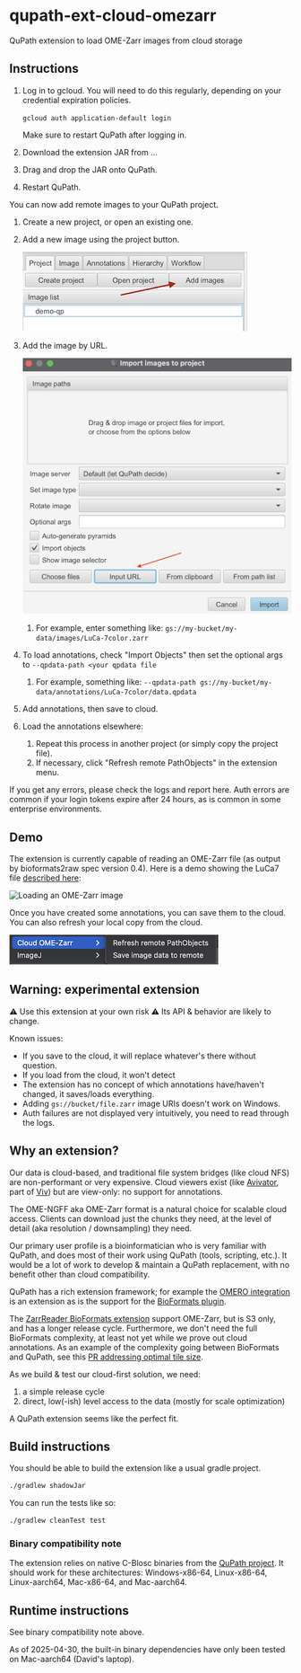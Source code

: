 # qupath-ext-cloud-omezarr
QuPath extension to load OME-Zarr images from cloud storage

## Instructions

1. Log in to gcloud. You will need to do this regularly, depending on your credential expiration policies.

   `gcloud auth application-default login`

   Make sure to restart QuPath after logging in.

2. Download the extension JAR from …

3. Drag and drop the JAR onto QuPath.

4. Restart QuPath.

You can now add remote images to your QuPath project.

1. Create a new project, or open an existing one.

2. Add a new image using the project button.

   ![QuPath add images button](images/qupath-add-images.png)

3. Add the image by URL.

   ![QuPath button to import image by URL](images/qupath-import-url.png)

   1. For example, enter something like: `gs://my-bucket/my-data/images/LuCa-7color.zarr`

4. To load annotations, check "Import Objects" then set the optional args to `--qpdata-path <your qpdata file`

   1. For example, something like: `--qpdata-path gs://my-bucket/my-data/annotations/LuCa-7color/data.qpdata`

5. Add annotations, then save to cloud.

6. Load the annotations elsewhere:

   1. Repeat this process in another project (or simply copy the project file).
   2. If necessary, click "Refresh remote PathObjects" in the extension menu.



If you get any errors, please check the logs and report here. Auth errors are common if your login tokens expire after 24 hours, as is common in some enterprise environments.

## Demo

The extension is currently capable of reading an OME-Zarr file (as output by bioformats2raw spec version 0.4). Here is a demo showing the LuCa7 file [described here](src/test/resources/test.zarr/README.md):

![Loading an OME-Zarr image](images/luca7-omezarr.png)

Once you have created some annotations, you can save them to the cloud. You can also refresh your local copy from the cloud.

![Visualizing the extension menu in QuPath](images/extension-menu.png)

## Warning: experimental extension

⚠️ Use this extension at your own risk ⚠️
Its API & behavior are likely to change.

Known issues:

* If you save to the cloud, it will replace whatever's there without question.
* If you load from the cloud, it won't detect 
* The extension has no concept of which annotations have/haven't changed, it saves/loads everything.
* Adding `gs://bucket/file.zarr` image URIs doesn't work on Windows.
* Auth failures are not displayed very intuitively, you need to read through the logs.

## Why an extension?

Our data is cloud-based, and traditional file system bridges (like cloud NFS) are non-performant or very expensive. Cloud viewers exist (like [Avivator](https://avivator.gehlenborglab.org/), part of [Viv](https://github.com/hms-dbmi/viv)) but are view-only: no support for annotations.

The OME-NGFF aka OME-Zarr format is a natural choice for scalable cloud access. Clients can download just the chunks they need, at the level of detail (aka resolution / downsampling) they need.

Our primary user profile is a bioinformatician who is very familiar with QuPath, and does most of their work using QuPath (tools, scripting, etc.). It would be a lot of work to develop & maintain a QuPath replacement, with no benefit other than cloud compatibility.

QuPath has a rich extension framework; for example the [OMERO integration](https://github.com/qupath/qupath-extension-omero-web/) is an extension as is the support for the [BioFormats plugin](https://github.com/petebankhead/qupath/blob/acdbce962813b9edfd72e3d0384b4213d8ee89ce/qupath-extension-bioformats/src/main/java/qupath/lib/images/servers/bioformats/BioFormatsImageServer.java).

The [ZarrReader BioFormats extension](https://github.com/ome/ZarrReader) support OME-Zarr, but is S3 only, and has a longer release cycle. Furthermore, we don't need the full BioFormats complexity, at least not yet while we prove out cloud annotations. As an example of the complexity going between BioFormats and QuPath, see this [PR addressing optimal tile size](https://github.com/qupath/qupath/pull/1645).

As we build & test our cloud-first solution, we need:

1. a simple release cycle
2. direct, low(-ish) level access to the data (mostly for scale optimization)

A QuPath extension seems like the perfect fit.

## Build instructions

You should be able to build the extension like a usual gradle project.

```sh
./gradlew shadowJar
```

You can run the tests like so:

```sh
./gradlew cleanTest test
```

### Binary compatibility note

The extension relies on native C-Blosc binaries from the [QuPath project](https://github.com/qupath/c-blosc-jars). It should work for these architectures: Windows-x86-64, Linux-x86-64, Linux-aarch64, Mac-x86-64, and Mac-aarch64.

## Runtime instructions

See binary compatibility note above.

As of 2025-04-30, the built-in binary dependencies have only been tested on Mac-aarch64 (David's laptop).

